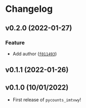 # Changelog

<!--next-version-placeholder-->

## v0.2.0 (2022-01-27)
### Feature
* Add author ([`f011493`](https://github.com/imtvwy/pycounts_imtvwy/commit/f011493197028dc968c9a823fd292237d3fa0d3b))

## v0.1.1 (2022-01-26)


## v0.1.0 (10/01/2022)

- First release of `pycounts_imtvwy`!